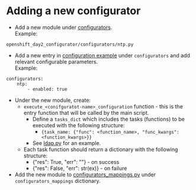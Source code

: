 # Adding a new configurator

- Add a new module under [configurators](../openshift_day2_configurator/configurators).  
  Example:

```
openshift_day2_configurator/configurators/ntp.py
```

- Add a new entry in [configuration example](../day2_configuration.example.yaml) under `configurators` and add relevant configurable parameters.  
  Example:

```
configurators:
    ntp:
        - enabled: true
```

- Under the new module, create:
  - `execute_<conifguratot-name>_configuration` function - this is the entry function that will be called by the main script.
    - Define a `tasks_dict` which includes the tasks (functions) to be executed with the following structure:
      - `{task_name: {"func": <function_name>, "func_kwargs": <function_kwargs>}}`
    - See [ldap.py](../openshift_day2_configurator/configurators/ldap.py) for an example.
  - Each task function should return a dictionary with the following structure:
    - {"res": True, "err": ""} - on success
    - {"res": False, "err": str(ex)} - on failure
- Add the new module to [configurators_mappings.py](../openshift_day2_configurator/configurators/mappings/configurators_mappings.py)
  under `configurators_mappings` dictionary.
